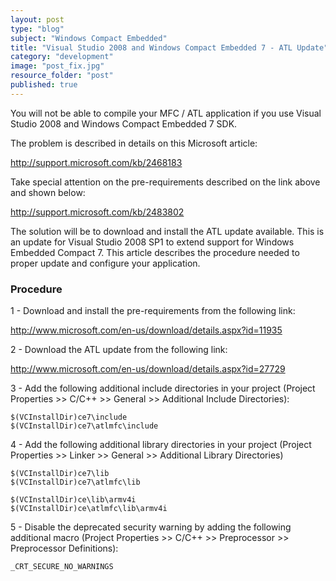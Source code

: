 ```yaml
---
layout: post
type: "blog"
subject: "Windows Compact Embedded"
title: "Visual Studio 2008 and Windows Compact Embedded 7 - ATL Update"
category: "development"
image: "post_fix.jpg"
resource_folder: "post"
published: true
---
```


You will not be able to compile your MFC / ATL application if you use Visual Studio 2008 and Windows Compact Embedded 7 SDK.

The problem is described in details on this Microsoft article:

http://support.microsoft.com/kb/2468183

Take special attention on the pre-requirements described on the link above and shown below:

http://support.microsoft.com/kb/2483802

The solution will be to download and install the ATL update available. This is an update for Visual Studio 2008 SP1 to extend support for Windows Embedded Compact 7. This article describes the procedure needed to proper update and configure your application.

### Procedure

1 - Download and install the pre-requirements from the following link:

http://www.microsoft.com/en-us/download/details.aspx?id=11935

2 - Download the ATL update from the following link:

http://www.microsoft.com/en-us/download/details.aspx?id=27729

3 - Add the following additional include directories in your project (Project Properties >> C/C++ >> General >> Additional Include Directories):

    $(VCInstallDir)ce7\include
    $(VCInstallDir)ce7\atlmfc\include

4 - Add the following additional library directories in your project (Project Properties >> Linker >> General >> Additional Library Directories)

    $(VCInstallDir)ce7\lib
    $(VCInstallDir)ce7\atlmfc\lib

    $(VCInstallDir)ce\lib\armv4i
    $(VCInstallDir)ce\atlmfc\lib\armv4i

5 - Disable the deprecated security warning by adding the following additional macro (Project Properties >> C/C++ >> Preprocessor >> Preprocessor Definitions):

    _CRT_SECURE_NO_WARNINGS



